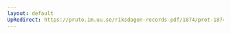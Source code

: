 ```yaml
---
layout: default
UpRedirect: https://pruto.im.uu.se/riksdagen-records-pdf/1874/prot-1874--fk--122/prot-1874--fk--122_002.pdf
---
```

